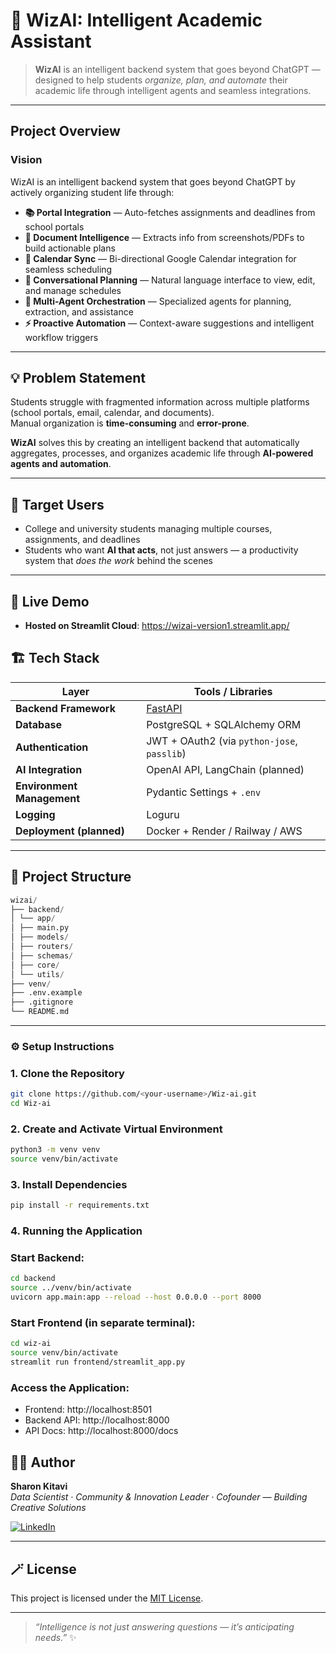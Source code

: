 # 🧠 WizAI: Intelligent Academic Assistant

> **WizAI** is an intelligent backend system that goes beyond ChatGPT — designed to help students *organize, plan, and automate* their academic life through intelligent agents and seamless integrations.

---

## Project Overview

### Vision
WizAI is an intelligent backend system that goes beyond ChatGPT by actively organizing student life through:

- **📚 Portal Integration** — Auto-fetches assignments and deadlines from school portals  
- **🧾 Document Intelligence** — Extracts info from screenshots/PDFs to build actionable plans  
- **📅 Calendar Sync** — Bi-directional Google Calendar integration for seamless scheduling  
- **💬 Conversational Planning** — Natural language interface to view, edit, and manage schedules  
- **🤖 Multi-Agent Orchestration** — Specialized agents for planning, extraction, and assistance  
- **⚡ Proactive Automation** — Context-aware suggestions and intelligent workflow triggers  

---

## 💡 Problem Statement
Students struggle with fragmented information across multiple platforms (school portals, email, calendar, and documents).  
Manual organization is **time-consuming** and **error-prone**.  

**WizAI** solves this by creating an intelligent backend that automatically aggregates, processes, and organizes academic life through **AI-powered agents and automation**.

---

## 👥 Target Users

- College and university students managing multiple courses, assignments, and deadlines  
- Students who want **AI that acts**, not just answers — a productivity system that *does the work* behind the scenes  

---
## 🚀 Live Demo
- **Hosted on Streamlit Cloud**: https://wizai-version1.streamlit.app/


## 🏗️ Tech Stack

| Layer | Tools / Libraries |
|-------|-------------------|
| **Backend Framework** | [FastAPI](https://fastapi.tiangolo.com/) |
| **Database** | PostgreSQL + SQLAlchemy ORM |
| **Authentication** | JWT + OAuth2 (via `python-jose`, `passlib`) |
| **AI Integration** | OpenAI API, LangChain (planned) |
| **Environment Management** | Pydantic Settings + `.env` |
| **Logging** | Loguru |
| **Deployment (planned)** | Docker + Render / Railway / AWS |

---

## 📂 Project Structure
```python 
wizai/
├── backend/
│ └── app/
│ ├── main.py
│ ├── models/
│ ├── routers/
│ ├── schemas/
│ ├── core/
│ └── utils/
├── venv/
├── .env.example
├── .gitignore
└── README.md
```

---

### ⚙️ Setup Instructions

### 1. Clone the Repository
```bash
git clone https://github.com/<your-username>/Wiz-ai.git
cd Wiz-ai
```
### 2. Create and Activate Virtual Environment
```bash
python3 -m venv venv
source venv/bin/activate
```

### 3. Install Dependencies
```bash
pip install -r requirements.txt
```

### 4. Running the Application

### Start Backend:
```bash
cd backend
source ../venv/bin/activate
uvicorn app.main:app --reload --host 0.0.0.0 --port 8000
```

### Start Frontend (in separate terminal):
```bash
cd wiz-ai
source venv/bin/activate
streamlit run frontend/streamlit_app.py
```

### Access the Application:
- Frontend: http://localhost:8501
- Backend API: http://localhost:8000
- API Docs: http://localhost:8000/docs


## 🧍‍♀️ Author

**Sharon Kitavi**  
*Data Scientist · Community & Innovation Leader · Cofounder — Building Creative Solutions*

[![LinkedIn](https://img.shields.io/badge/LinkedIn-blue?logo=linkedin&logoColor=white)](https://www.linkedin.com/in/sharonkitavi)  

---

## 🪄 License

This project is licensed under the [MIT License](LICENSE).

---

> *“Intelligence is not just answering questions — it’s anticipating needs.”* ✨
